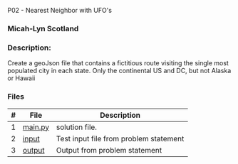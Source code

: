 P02 - Nearest Neighbor with UFO's
### Micah-Lyn Scotland
### Description:

Create a geoJson file that contains a fictitious route visiting the single most populated city in each state. Only the continental US and DC, but not Alaska or Hawaii

### Files

|   #   | File                       | Description                                                |
| :---: | -------------------------- | ---------------------------------------------------------- |
|   1   | [main.py](https://github.com/Micah-Lyn/4553-Spatial-DS-Scotland/blob/main/Assignments/PO1/main.py)     | solution file.                                             |
|   2   | [input](https://github.com/Micah-Lyn/4553-Spatial-DS-Scotland/blob/main/Assignments/PO1/cities_latlon_w_pop.json)           | Test input file from problem statement                     |
|   3   | [output](https://github.com/Micah-Lyn/4553-Spatial-DS-Scotland/blob/main/Assignments/PO1/new.geojson)           |Output from problem statement                     |
